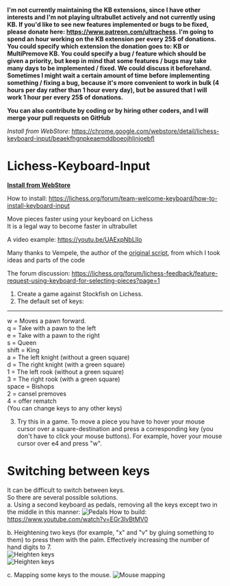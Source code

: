 **I'm not currently maintaining the KB extensions, since I have other interests and I'm not playing ultrabullet actively and not currently using KB. If you'd like to see new features implemented or bugs to be fixed, please donate here: https://www.patreon.com/ultrachess. I'm going to spend an hour working on the KB extension per every 25$ of donations. You could specify which extension the donation goes to: KB or MultiPremove KB. You could specify a bug / feature which should be given a priority, but keep in mind that some features / bugs may take many days to be implemented / fixed. We could discuss it beforehand. Sometimes I might wait a certain amount of time before implementing something / fixing a bug, because it's more convenient to work in bulk (4 hours per day rather than 1 hour every day), but be assured that I will work 1 hour per every 25$ of donations.**

**You can also contribute by coding or by hiring other coders, and I will merge your pull requests on GitHub**

*Install from WebStore*: https://chrome.google.com/webstore/detail/lichess-keyboard-input/beaekfhgnpkeaemddboeojhljnjoebfl

# Lichess-Keyboard-Input

**[Install from WebStore](https://chrome.google.com/webstore/detail/lichess-keyboard-input/beaekfhgnpkeaemddboeojhljnjoebfl
)**

How to install: https://lichess.org/forum/team-welcome-keyboard/how-to-install-keyboard-input

Move pieces faster using your keyboard on Lichess <br />
It is a legal way to become faster in ultrabullet

A video example: https://youtu.be/UAExpNbLlIo

Many thanks to Vempele, the author of the [original script](https://gist.github.com/Vempele/46333e85e33b6d488c3ffb131942272d), from which I took ideas and parts of the code 

The forum discussion: https://lichess.org/forum/lichess-feedback/feature-request-using-keyboard-for-selecting-pieces?page=1

<!--
# How to use
1. Install Tampermonkey: https://chrome.google.com/webstore/detail/tampermonkey/dhdgffkkebhmkfjojejmpbldmpobfkfo?hl=en ![Install Tampermonkey](https://i.snag.gy/0WiDQN.jpg)
2. Copy the script from here (Copy the RAW paste data): https://pastebin.com/yZszPURF (Scroll to the bottom of the page). Or you can go to this page: https://pastebin.com/raw/yZszPURF and press Ctrl+A (Select all), Ctrl+C (Copy). ![Copy the script](https://i.snag.gy/g2IaXi.jpg)
3. Create a new script: ![Create a new script](https://i.snag.gy/J8uvQD.jpg)
4. In Tampermonkey delete everything from the new script and paste the code there: ![Paste the script](https://i.snag.gy/3l5fso.jpg)
5. Click save: ![Save](https://i.snag.gy/4TJ6QS.jpg) -->
1. Create a game against Stockfish on Lichess. 
2. The default set of keys:
___________________________
w     = Moves a pawn forward. <br />
q     = Take with a pawn to the left <br />
e     = Take with a pawn to the right <br />
s     = Queen <br />
shift = King <br />
a     = The left knight (without a green square) <br />
d     = The right knight (with a green square) <br />
1     = The left rook (without a green square) <br />
3     = The right rook (with a green square) <br />
space = Bishops <br />
2     = cansel premoves <br />
4     = offer rematch <br />
(You can change keys to any other keys) <br />

3. Try this in a game. To move a piece you have to hover your mouse cursor over a square-destination and press a corresponding key (you don't have to click your mouse buttons). For example, hover your mouse cursor over e4 and press "w". 
<!--
4. To change the keys, open the script (Tampermonkey icon, Dashboard, KeyboardLichessKeys), and find this part in the beginning: 
![Keys](https://i.snag.gy/admb3S.jpg)
There you can change the keys and click "Save"-->

# Switching between keys
It can be difficult to switch between keys. <br />
So there are several possible solutions. <br />
a. Using a second keyboard as pedals, removing all the keys except two in the middle in this manner: ![Pedals](https://i2.wp.com/www.synthtopia.com/wp-content/uploads/2018/10/usb-foot-switch-computer-keyboard-e1539127171568.jpg)
How to build: https://www.youtube.com/watch?v=EGr3lvBtMV0 <br />

b. Heightening two keys (for example, "x" and "v" by gluing something to them) to press them with the palm. Effectively increasing the number of hand digits to 7. <br />
![Heighten keys](https://i.snag.gy/S8JfLl.jpg) <br />
![Heighten keys](https://i.snag.gy/YcQZyg.jpg) <br />

c. Mapping some keys to the mouse. ![Mouse mapping](https://i.ytimg.com/vi/duKTSAMomo4/maxresdefault.jpg)
